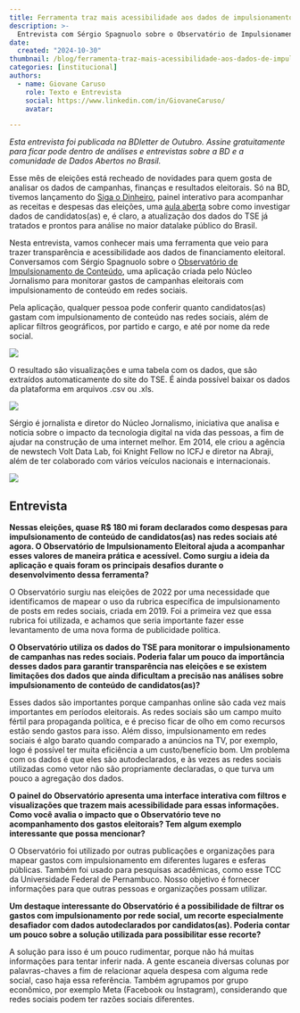 ```yaml
---
title: Ferramenta traz mais acessibilidade aos dados de impulsionamento eleitoral nas redes
description: >-
  Entrevista com Sérgio Spagnuolo sobre o Observatório de Impulsionamento Eleitoral
date:
  created: "2024-10-30"
thumbnail: /blog/ferramenta-traz-mais-acessibilidade-aos-dados-de-impulsionamento-eleitoral-nas-redes.md/image_1.png
categories: [institucional]
authors:
  - name: Giovane Caruso
    role: Texto e Entrevista
    social: https://www.linkedin.com/in/GiovaneCaruso/
    avatar: 

---
```


_Esta entrevista foi publicada na BDletter de Outubro. Assine gratuitamente para ficar pode dentro de análises e entrevistas sobre a BD e a comunidade de Dados Abertos no Brasil._

Esse mês de eleições está recheado de novidades para quem gosta de analisar os dados de campanhas, finanças e resultados eleitorais. Só na BD, tivemos lançamento do [Siga o Dinheiro](https://www.sigaodinheiro.org/), painel interativo para acompanhar as receitas e despesas das eleições, uma [aula aberta](https://www.youtube.com/watch?v=FGboC_4szhc&t=584s) sobre como investigar dados de candidatos(as) e, é claro, a atualização dos dados do TSE já tratados e prontos para análise no maior datalake público do Brasil.

Nesta entrevista, vamos conhecer mais uma ferramenta que veio para trazer transparência e acessibilidade aos dados de financiamento eleitoral. Conversamos com Sérgio Spagnuolo sobre o [Observatório de Impulsionamento de Conteúdo](https://nucleo.jor.br/observatorio-de-impulsionamento-eleitoral/?utm_source=hs_email&utm_medium=email&_hsenc=p2ANqtz--K7d9YHXkRUu4u9_geagEUzW0JY63mOmg3Sreqf91-uz-5xVzSnqOMg4CY24Ngvw7dIqcCy4v9h0_YYiTCrm9fclqimIKN_X2A_kD4EaFPRl-Q9Rs), uma aplicação criada pelo Núcleo Jornalismo para monitorar gastos de campanhas eleitorais com impulsionamento de conteúdo em redes sociais.

Pela aplicação, qualquer pessoa pode conferir quanto candidatos(as) gastam com impulsionamento de conteúdo nas redes sociais, além de aplicar filtros geográficos, por partido e cargo, e até por nome da rede social.

<Image src="/blog/ferramenta-traz-mais-acessibilidade-aos-dados-de-impulsionamento-eleitoral-nas-redes/image_1.webp.webp" caption="Mecanismo de filtros do Observatório de Impulsionamento Eleitoral"/>

O resultado são visualizações e uma tabela com os dados, que são extraídos automaticamente do site do TSE. É ainda possível baixar os dados da plataforma em arquivos .csv ou .xls.

<Image src="/blog/ferramenta-traz-mais-acessibilidade-aos-dados-de-impulsionamento-eleitoral-nas-redes/image_2.webp.webp" caption="Exemplo de visualização do Observatório de Impulsionamento de Conteúdo."/>

Sérgio é jornalista e diretor do Núcleo Jornalismo, iniciativa que analisa e noticia sobre o impacto da tecnologia digital na vida das pessoas, a fim de ajudar na construção de uma internet melhor. Em 2014, ele criou a agência de newstech Volt Data Lab, foi Knight Fellow no ICFJ e diretor na Abraji, além de ter colaborado com vários veículos nacionais e internacionais.

<Image src="/blog/ferramenta-traz-mais-acessibilidade-aos-dados-de-impulsionamento-eleitoral-nas-redes/image_3.webp.webp" caption="Foto de Sérgio Spagnuolo"/>

## Entrevista

**Nessas eleições, quase R$ 180 mi foram declarados como despesas para impulsionamento de conteúdo de candidatos(as) nas redes sociais até agora. O Observatório de Impulsionamento Eleitoral ajuda a acompanhar esses valores de maneira prática e acessível. Como surgiu a ideia da aplicação e quais foram os principais desafios durante o desenvolvimento dessa ferramenta?**

O Observatório surgiu nas eleições de 2022 por uma necessidade que identificamos de mapear o uso da rubrica específica de impulsionamento de posts em redes sociais, criada em 2019. Foi a primeira vez que essa rubrica foi utilizada, e achamos que seria importante fazer esse levantamento de uma nova forma de publicidade política.

**O Observatório utiliza os dados do TSE para monitorar o impulsionamento de campanhas nas redes sociais. Poderia falar um pouco da importância desses dados para garantir transparência nas eleições e se existem limitações dos dados que ainda dificultam a precisão nas análises sobre impulsionamento de conteúdo de candidatos(as)?**

Esses dados são importantes porque campanhas online são cada vez mais importantes em períodos eleitorais. As redes sociais são um campo muito fértil para propaganda política, e é preciso ficar de olho em como recursos estão sendo gastos para isso. Além disso, impulsionamento em redes sociais é algo barato quando comparado a anúncios na TV, por exemplo, logo é possível ter muita eficiência a um custo/benefício bom. Um problema com os dados é que eles são autodeclarados, e às vezes as redes sociais utilizadas como vetor não são propriamente declaradas, o que turva um pouco a agregação dos dados.

**O painel do Observatório apresenta uma interface interativa com filtros e visualizações que trazem mais acessibilidade para essas informações. Como você avalia o impacto que o Observatório teve no acompanhamento dos gastos eleitorais? Tem algum exemplo interessante que possa mencionar?**

O Observatório foi utilizado por outras publicações e organizações para mapear gastos com impulsionamento em diferentes lugares e esferas públicas. Também foi usado para pesquisas acadêmicas, como esse TCC da Universidade Federal de Pernambuco. Nosso objetivo é fornecer informações para que outras pessoas e organizações possam utilizar.

**Um destaque interessante do Observatório é a possibilidade de filtrar os gastos com impulsionamento por rede social, um recorte especialmente desafiador com dados autodeclarados por candidatos(as). Poderia contar um pouco sobre a solução utilizada para possibilitar esse recorte?**

A solução para isso é um pouco rudimentar, porque não há muitas informações para tentar inferir nada. A gente escaneia diversas colunas por palavras-chaves a fim de relacionar aquela despesa com alguma rede social, caso haja essa referência. Também agrupamos por grupo econômico, por exemplo Meta (Facebook ou Instagram), considerando que redes sociais podem ter razões sociais diferentes.